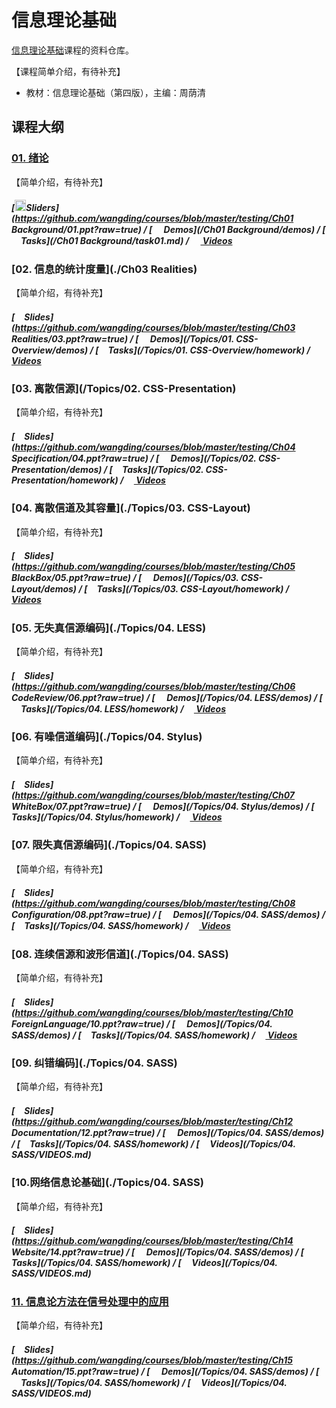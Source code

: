 # 信息理论基础

[信息理论基础]()课程的资料仓库。

【课程简单介绍，有待补充】
- 教材：信息理论基础（第四版），主编：周荫清


## 课程大纲

### [01. 绪论](./Ch01-Background)

【简单介绍，有待补充】

##### [<img src="https://raw.githubusercontent.com/wangding/courses/master/images/presentation.png" height="18"/>Sliders](https://github.com/wangding/courses/blob/master/testing/Ch01 Background/01.ppt?raw=true) / [<img src="https://raw.githubusercontent.com/wangding/courses/master/images/code.png" height="15"> Demos](/Ch01 Background/demos) / [<img src="https://raw.githubusercontent.com/wangding/courses/master/images/homework.png" height="15">Tasks](/Ch01 Background/task01.md) / [<img src="https://raw.githubusercontent.com/wangding/courses/master/images/video.png" height="15"> Videos](http://edu.51cto.com/lesson/id-20600.html)


### [02. 信息的统计度量](./Ch03 Realities)

【简单介绍，有待补充】


##### [<img src="https://raw.githubusercontent.com/wangding/courses/master/images/presentation.png" height="15" />Slides](https://github.com/wangding/courses/blob/master/testing/Ch03 Realities/03.ppt?raw=true) / [<img src="https://raw.githubusercontent.com/wangding/courses/master/images/code.png" height="15"> Demos](/Topics/01. CSS-Overview/demos) / [<img src="https://raw.githubusercontent.com/wangding/courses/master/images/homework.png" height="15">Tasks](/Topics/01. CSS-Overview/homework) / [<img src="https://raw.githubusercontent.com/wangding/courses/master/images/video.png" height="13"> Videos](http://edu.51cto.com/lesson/id-20603.html)

### [03. 离散信源](/Topics/02. CSS-Presentation)

【简单介绍，有待补充】


##### [<img src="https://raw.githubusercontent.com/wangding/courses/master/images/presentation.png" height="15" />Slides](https://github.com/wangding/courses/blob/master/testing/Ch04 Specification/04.ppt?raw=true) / [<img src="https://raw.githubusercontent.com/wangding/courses/master/images/code.png" height="15"> Demos](/Topics/02. CSS-Presentation/demos) / [<img src="https://raw.githubusercontent.com/wangding/courses/master/images/homework.png" height="15">Tasks](/Topics/02. CSS-Presentation/homework) / [<img src="https://raw.githubusercontent.com/wangding/courses/master/images/video.png" height="13"> Videos](http://edu.51cto.com/lesson/id-20608.html)

### [04. 离散信道及其容量](./Topics/03. CSS-Layout)

【简单介绍，有待补充】


##### [<img src="https://raw.githubusercontent.com/wangding/courses/master/images/presentation.png" height="15" />Slides](https://github.com/wangding/courses/blob/master/testing/Ch05 BlackBox/05.ppt?raw=true) / [<img src="https://raw.githubusercontent.com/wangding/courses/master/images/code.png" height="15"> Demos](/Topics/03. CSS-Layout/demos) / [<img src="https://raw.githubusercontent.com/wangding/courses/master/images/homework.png" height="15">Tasks](/Topics/03. CSS-Layout/homework) / [<img src="https://raw.githubusercontent.com/wangding/courses/master/images/video.png" height="13"> Videos](http://edu.51cto.com/lesson/id-20610.html)


### [05. 无失真信源编码](./Topics/04. LESS)

【简单介绍，有待补充】

##### [<img src="https://raw.githubusercontent.com/wangding/courses/master/images/presentation.png" height="15" />Slides](https://github.com/wangding/courses/blob/master/testing/Ch06 CodeReview/06.ppt?raw=true) / [<img src="https://raw.githubusercontent.com/wangding/courses/master/images/code.png" height="15"> Demos](/Topics/04. LESS/demos) / [<img src="https://raw.githubusercontent.com/wangding/courses/master/images/homework.png" height="15">Tasks](/Topics/04. LESS/homework) / [<img src="https://raw.githubusercontent.com/wangding/courses/master/images/video.png" height="13"> Videos](http://edu.51cto.com/lesson/id-20613.html)

### [06. 有噪信道编码](./Topics/04. Stylus)

【简单介绍，有待补充】

##### [<img src="https://raw.githubusercontent.com/wangding/courses/master/images/presentation.png" height="15" />Slides](https://github.com/wangding/courses/blob/master/testing/Ch07 WhiteBox/07.ppt?raw=true) / [<img src="https://raw.githubusercontent.com/wangding/courses/master/images/code.png" height="15"> Demos](/Topics/04. Stylus/demos) / [<img src="https://raw.githubusercontent.com/wangding/courses/master/images/homework.png" height="15">Tasks](/Topics/04. Stylus/homework) / [<img src="https://raw.githubusercontent.com/wangding/courses/master/images/video.png" height="13"> Videos](http://edu.51cto.com/lesson/id-20614.html)

### [07. 限失真信源编码](./Topics/04. SASS)<br />

【简单介绍，有待补充】

##### [<img src="https://raw.githubusercontent.com/wangding/courses/master/images/presentation.png" height="15" />Slides](https://github.com/wangding/courses/blob/master/testing/Ch08 Configuration/08.ppt?raw=true) / [<img src="https://raw.githubusercontent.com/wangding/courses/master/images/code.png" height="15"> Demos](/Topics/04. SASS/demos) / [<img src="https://raw.githubusercontent.com/wangding/courses/master/images/homework.png" height="15">Tasks](/Topics/04. SASS/homework) / [<img src="https://raw.githubusercontent.com/wangding/courses/master/images/video.png" height="13"> Videos](http://edu.51cto.com/lesson/id-20621.html)

### [08. 连续信源和波形信道](./Topics/04. SASS)<br />

【简单介绍，有待补充】

##### [<img src="https://raw.githubusercontent.com/wangding/courses/master/images/presentation.png" height="15" />Slides](https://github.com/wangding/courses/blob/master/testing/Ch10 ForeignLanguage/10.ppt?raw=true) / [<img src="https://raw.githubusercontent.com/wangding/courses/master/images/code.png" height="15"> Demos](/Topics/04. SASS/demos) / [<img src="https://raw.githubusercontent.com/wangding/courses/master/images/homework.png" height="15">Tasks](/Topics/04. SASS/homework) / [<img src="https://raw.githubusercontent.com/wangding/courses/master/images/video.png" height="13"> Videos](http://edu.51cto.com/lesson/id-20630.html)

### [09. 纠错编码](./Topics/04. SASS)<br />

【简单介绍，有待补充】

##### [<img src="https://raw.githubusercontent.com/wangding/courses/master/images/presentation.png" height="15" />Slides](https://github.com/wangding/courses/blob/master/testing/Ch12 Documentation/12.ppt?raw=true) / [<img src="https://raw.githubusercontent.com/wangding/courses/master/images/code.png" height="15"> Demos](/Topics/04. SASS/demos) / [<img src="https://raw.githubusercontent.com/wangding/courses/master/images/homework.png" height="15">Tasks](/Topics/04. SASS/homework) / [<img src="https://raw.githubusercontent.com/wangding/courses/master/images/video.png" height="13"> Videos](/Topics/04. SASS/VIDEOS.md)

### [10.网络信息论基础](./Topics/04. SASS)<br />

【简单介绍，有待补充】

##### [<img src="https://raw.githubusercontent.com/wangding/courses/master/images/presentation.png" height="15" />Slides](https://github.com/wangding/courses/blob/master/testing/Ch14 Website/14.ppt?raw=true) / [<img src="https://raw.githubusercontent.com/wangding/courses/master/images/code.png" height="15"> Demos](/Topics/04. SASS/demos) / [<img src="https://raw.githubusercontent.com/wangding/courses/master/images/homework.png" height="15">Tasks](/Topics/04. SASS/homework) / [<img src="https://raw.githubusercontent.com/wangding/courses/master/images/video.png" height="13"> Videos](/Topics/04. SASS/VIDEOS.md)

### [11. 信息论方法在信号处理中的应用](https://github.com/wangding/courses/tree/master/seleniumIDE)<br />

【简单介绍，有待补充】

##### [<img src="https://raw.githubusercontent.com/wangding/courses/master/images/presentation.png" height="15" />Slides](https://github.com/wangding/courses/blob/master/testing/Ch15 Automation/15.ppt?raw=true) / [<img src="https://raw.githubusercontent.com/wangding/courses/master/images/code.png" height="15"> Demos](/Topics/04. SASS/demos) / [<img src="https://raw.githubusercontent.com/wangding/courses/master/images/homework.png" height="15">Tasks](/Topics/04. SASS/homework) / [<img src="https://raw.githubusercontent.com/wangding/courses/master/images/video.png" height="13"> Videos](/Topics/04. SASS/VIDEOS.md)
